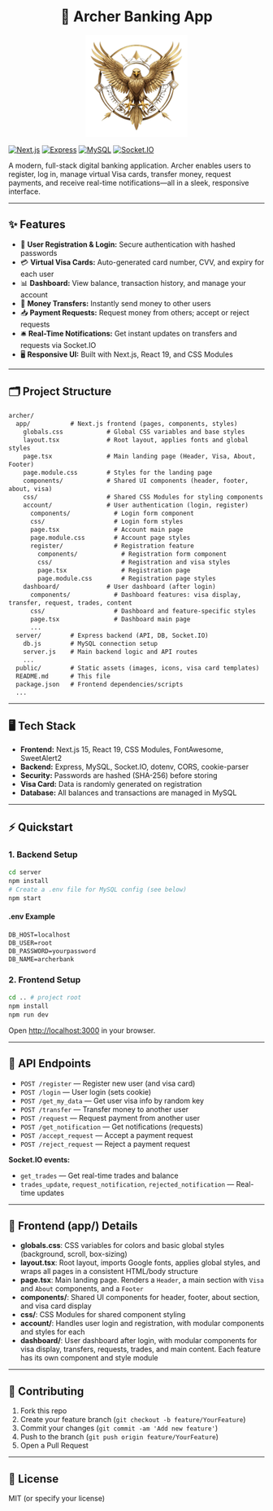<h1 align="center">🚀 Archer Banking App</h1>
<div align="center">
  <img src="public/logo/AlbedoBase_XL_A_golden_stylized_eagle_with_outstretched_wings_2__1_-removebg-preview.png" alt="Archer Bank Eagle Logo" width="200" />
</div>

[![Next.js](https://img.shields.io/badge/Next.js-15-blue?logo=next.js)](https://nextjs.org/) [![Express](https://img.shields.io/badge/Express.js-4.x-green?logo=express)](https://expressjs.com/) [![MySQL](https://img.shields.io/badge/MySQL-8.x-blue?logo=mysql)](https://www.mysql.com/) [![Socket.IO](https://img.shields.io/badge/Socket.IO-4.x-black?logo=socket.io)](https://socket.io/)

A modern, full-stack digital banking application. Archer enables users to register, log in, manage virtual Visa cards, transfer money, request payments, and receive real-time notifications—all in a sleek, responsive interface.

---

## ✨ Features

- 🔐 **User Registration & Login:** Secure authentication with hashed passwords
- 💳 **Virtual Visa Cards:** Auto-generated card number, CVV, and expiry for each user
- 📊 **Dashboard:** View balance, transaction history, and manage your account
- 💸 **Money Transfers:** Instantly send money to other users
- 📥 **Payment Requests:** Request money from others; accept or reject requests
- 🛎️ **Real-Time Notifications:** Get instant updates on transfers and requests via Socket.IO
- 🖥️ **Responsive UI:** Built with Next.js, React 19, and CSS Modules

---

## 🗂️ Project Structure

```
archer/
  app/           # Next.js frontend (pages, components, styles)
    globals.css            # Global CSS variables and base styles
    layout.tsx             # Root layout, applies fonts and global styles
    page.tsx               # Main landing page (Header, Visa, About, Footer)
    page.module.css        # Styles for the landing page
    components/            # Shared UI components (header, footer, about, visa)
    css/                   # Shared CSS Modules for styling components
    account/               # User authentication (login, register)
      components/            # Login form component
      css/                   # Login form styles
      page.tsx               # Account main page
      page.module.css        # Account page styles
      register/              # Registration feature
        components/            # Registration form component
        css/                   # Registration and visa styles
        page.tsx               # Registration page
        page.module.css        # Registration page styles
    dashboard/             # User dashboard (after login)
      components/            # Dashboard features: visa display, transfer, request, trades, content
      css/                   # Dashboard and feature-specific styles
      page.tsx               # Dashboard main page
      ...
  server/        # Express backend (API, DB, Socket.IO)
    db.js        # MySQL connection setup
    server.js    # Main backend logic and API routes
    ...
  public/        # Static assets (images, icons, visa card templates)
  README.md      # This file
  package.json   # Frontend dependencies/scripts
  ...
```

---

## 🖥️ Tech Stack

- **Frontend:** Next.js 15, React 19, CSS Modules, FontAwesome, SweetAlert2
- **Backend:** Express, MySQL, Socket.IO, dotenv, CORS, cookie-parser
- **Security:** Passwords are hashed (SHA-256) before storing
- **Visa Card:** Data is randomly generated on registration
- **Database:** All balances and transactions are managed in MySQL

---

## ⚡ Quickstart

### 1. Backend Setup

```bash
cd server
npm install
# Create a .env file for MySQL config (see below)
npm start
```

#### .env Example
```
DB_HOST=localhost
DB_USER=root
DB_PASSWORD=yourpassword
DB_NAME=archerbank
```

### 2. Frontend Setup

```bash
cd .. # project root
npm install
npm run dev
```

Open [http://localhost:3000](http://localhost:3000) in your browser.

---

## 🔗 API Endpoints

- `POST /register` — Register new user (and visa card)
- `POST /login` — User login (sets cookie)
- `POST /get_my_data` — Get user visa info by random key
- `POST /transfer` — Transfer money to another user
- `POST /request` — Request payment from another user
- `POST /get_notification` — Get notifications (requests)
- `POST /accept_request` — Accept a payment request
- `POST /reject_request` — Reject a payment request

**Socket.IO events:**
- `get_trades` — Get real-time trades and balance
- `trades_update`, `request_notification`, `rejected_notification` — Real-time updates

---

## 📁 Frontend (app/) Details

- **globals.css**: CSS variables for colors and basic global styles (background, scroll, box-sizing)
- **layout.tsx**: Root layout, imports Google fonts, applies global styles, and wraps all pages in a consistent HTML/body structure
- **page.tsx**: Main landing page. Renders a `Header`, a main section with `Visa` and `About` components, and a `Footer`
- **components/**: Shared UI components for header, footer, about section, and visa card display
- **css/**: CSS Modules for shared component styling
- **account/**: Handles user login and registration, with modular components and styles for each
- **dashboard/**: User dashboard after login, with modular components for visa display, transfers, requests, trades, and main content. Each feature has its own component and style module

---

## 🤝 Contributing

1. Fork this repo
2. Create your feature branch (`git checkout -b feature/YourFeature`)
3. Commit your changes (`git commit -am 'Add new feature'`)
4. Push to the branch (`git push origin feature/YourFeature`)
5. Open a Pull Request

---

## 📄 License

MIT (or specify your license)
